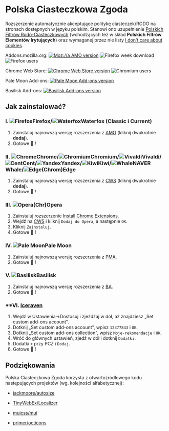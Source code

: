 # Polska Ciasteczkowa Zgoda

Rozszerzenie automatycznie akceptujące politykę ciasteczek/RODO na stronach dostępnych w języku polskim. Stanowi ono uzupełnienie [Polskich Filtrów Rodo-Ciasteczkowych](https://subscribe.adblockplus.org/?location=https://raw.githubusercontent.com/MajkiIT/polish-ads-filter/master/cookies_filters/adblock_cookies.txt&title=Polskie%20Filtry%20RODO-Ciasteczkowe) (wchodzących też w skład **Polskich Filtrów Elementów Irytujących**) oraz wymaganej przez nie listy [I don't care about cookies](https://subscribe.adblockplus.org/?location=https://www.i-dont-care-about-cookies.eu/abp/&title=I%20dont%20care%20about%20cookies).

Addons.mozilla.org: [![Moz://a AMO version](https://img.shields.io/amo/v/polish-cookie-consent.svg?label=AMO "Moz://a AMO version")](https://addons.mozilla.org/pl/firefox/addon/polish-cookie-consent/ "Moz://a AMO version") ![Firefox week download](https://img.shields.io/amo/dw/polish-cookie-consent.svg?label=pobrań "Firefox week download")
![Firefox users](https://img.shields.io/amo/users/polish-cookie-consent.svg?label=użytkowników "Firefox week users")

Chrome Web Store: [![Chrome Web Store version](https://img.shields.io/chrome-web-store/v/bniijddcmabghibaojbkbnngbedopbno.svg?label=CWS "Chrome Web Store version")](https://chrome.google.com/webstore/detail/polish-cookie-consent/bniijddcmabghibaojbkbnngbedopbno?hl=pl "Chrome Web Store version") ![Chromium users](https://img.shields.io/chrome-web-store/users/bniijddcmabghibaojbkbnngbedopbno.svg?label=użytkowników "Chromium users")

Pale Moon Add-ons: [![Pale Moon Add-ons version](https://img.shields.io/badge/PMA-v1.43.0-%23007ec6.svg "Pale Moon Add-ons version")](https://addons.palemoon.org/addon/pcc/ "Pale Moon Add-ons version")

Basilisk Add-ons: [![Basilisk Add-ons version](https://img.shields.io/badge/BA-v1.43.0-%23007ec6.svg "Basilisk Add-ons version")](https://addons.basilisk-browser.org/addon/pcc/ "Basilisk Add-ons version")

<!-- Whale Store: [![Whale Store version](https://img.shields.io/badge/WS%20🐳%20-v1.41.0-%23007ec6.svg "Whale Store 🐳 version")](https://store.whale.naver.com/detail/micngbppijeajicgilihpkkbkgibmjhb?hl=pl) -->

## **Jak zainstalować?**
### **I. ![Firefox][Firefox]Firefox/![Waterfox][Waterfox]Waterfox (Classic i Current)**
1. Zainstaluj najnowszą wersję rozszerzenia z [AMO](https://addons.mozilla.org/pl/firefox/addon/polish-cookie-consent/) (kliknij dwukrotnie **dodaj**).
2. Gotowe :tada: !

### **II. ![Chrome][Chrome]Chrome/![Chromium][Chromium]Chromium/![Vivaldi][Vivaldi]Vivaldi/![Cent][Cent]Cent/![Yandex][Yandex]Yandex/![Kiwi][Kiwi]Kiwi/![Whale][Whale]NAVER Whale/![Edge][Edge](Chrom)Edge**
1. Zainstaluj najnowszą wersję rozszerzenia z [CWS](https://chrome.google.com/webstore/detail/polish-cookie-consent/bniijddcmabghibaojbkbnngbedopbno) (kliknij dwukrotnie **dodaj**).
2. Gotowe :tada: !

### **III. ![Opera][Opera](Chr)Opera**
<!-- 1. Zainstaluj najnowszą wersję rozszerzenia z [OA](https://addons.opera.com/pl/extensions/details/polish-cookie-consent/) (kliknij **dodaj**).
2. Gotowe :tada: ! -->
1. Zainstaluj rozszerzenie [Install Chrome Extensions](https://addons.opera.com/pl/extensions/details/install-chrome-extensions/).
2. Wejdź na [CWS](https://chrome.google.com/webstore/detail/polish-cookie-consent/bniijddcmabghibaojbkbnngbedopbno) i kliknij `Dodaj do Opera`, a następnie `OK`.
2. Kliknij `Zainstaluj`.
3. Gotowe :tada: !

### **IV. ![Pale Moon][Pale Moon]Pale Moon**
1. Zainstaluj najnowszą wersję rozszerzenia z [PMA](https://addons.palemoon.org/addon/pcc/).
2. Gotowe :tada: !

### **V. ![Basilisk][Basilisk]Basilisk**
1. Zainstaluj najnowszą wersję rozszerzenia z [BA](https://addons.basilisk-browser.org/addon/pcc/).
2. Gotowe :tada: !

### **VI. [**Iceraven**](https://github.com/fork-maintainers/iceraven-browser)
1. Wejdź w Ustawienia->Dostosuj i zjeżdżaj w dół, aż znajdziesz „Set custom add-ons account".
2. Dotknij „Set custom add-ons account", wpisz `12377843` i `OK`.
3. Dotknij „Set custom add-ons collection", wpisz `Moje-rekomendacje` i `OK`.
4. Wróć do głównych ustawień, zjedź w dół i dotknij `Dodatki`.
5. Dodatki `+` przy PCZ i `Dodaj`.
6. Gotowe :tada: !

<!-- ### **IV. ![Whale][Whale]NAVER Whale**
1. Zainstaluj najnowszą wersję rozszerzenia z [NWS](https://store.whale.naver.com/detail/micngbppijeajicgilihpkkbkgibmjhb?hl=pl) (kliknij **dodaj**).
2. Gotowe :tada: ! -->


[Firefox]: https://cdnjs.cloudflare.com/ajax/libs/browser-logos/62.2.7/firefox/firefox_24x24.png "Mozilla Firefox"
[Waterfox]: https://raw.githubusercontent.com/MrAlex94/Waterfox/classic/browser/branding/unofficial/default24.png "Waterfox"
[Chrome]: https://cdnjs.cloudflare.com/ajax/libs/browser-logos/62.2.7/chrome/chrome_24x24.png "Google Chrome"
[Chromium]: https://cdnjs.cloudflare.com/ajax/libs/browser-logos/62.2.7/chromium/chromium_24x24.png "Chromium"
[Vivaldi]: https://cdnjs.cloudflare.com/ajax/libs/browser-logos/62.2.7/vivaldi/vivaldi_24x24.png "Vivaldi"
[Opera]: https://cdnjs.cloudflare.com/ajax/libs/browser-logos/62.2.7/opera/opera_24x24.png "Opera"
[Cent]: https://cdnjs.cloudflare.com/ajax/libs/browser-logos/48.0.4/cent/cent_24x24.png "Cent Browser"
[Yandex]: https://cdnjs.cloudflare.com/ajax/libs/browser-logos/62.2.7/yandex/yandex_24x24.png "Yandex Browser"
[Kiwi]: https://raw.githubusercontent.com/scribblemaniac/browser-logos/41d6542b2d122f5b65d8f259cf5ffbdb3b89831d/src/kiwi/kiwi_24x24.png "Kiwi Browser"
[Whale]: https://i.imgur.com/r8YdC2G.png "NAVER Whale Browser"
[Edge]: https://cdnjs.cloudflare.com/ajax/libs/browser-logos/62.2.7/edge/edge_24x24.png "Microsoft ChromEdge"
[Pale Moon]: https://cdnjs.cloudflare.com/ajax/libs/browser-logos/62.2.7/pale-moon/pale-moon_24x24.png "Pale Moon"

[Basilisk]: https://cdnjs.cloudflare.com/ajax/libs/browser-logos/62.2.7/basilisk/basilisk_24x24.png "Basilisk"

## **Podziękowania**

Polska Ciasteczkowa Zgoda korzysta z otwartoźródłowego kodu następujących projektów (wg. kolejności alfabetycznej):

* [jackmoore/autosize](https://github.com/jackmoore/autosize)

* [TinyWebEx/Localizer](https://github.com/TinyWebEx/Localizer)

* [muicss/mui](https://github.com/muicss/mui)

* [primer/octicons](https://github.com/primer/octicons/)
